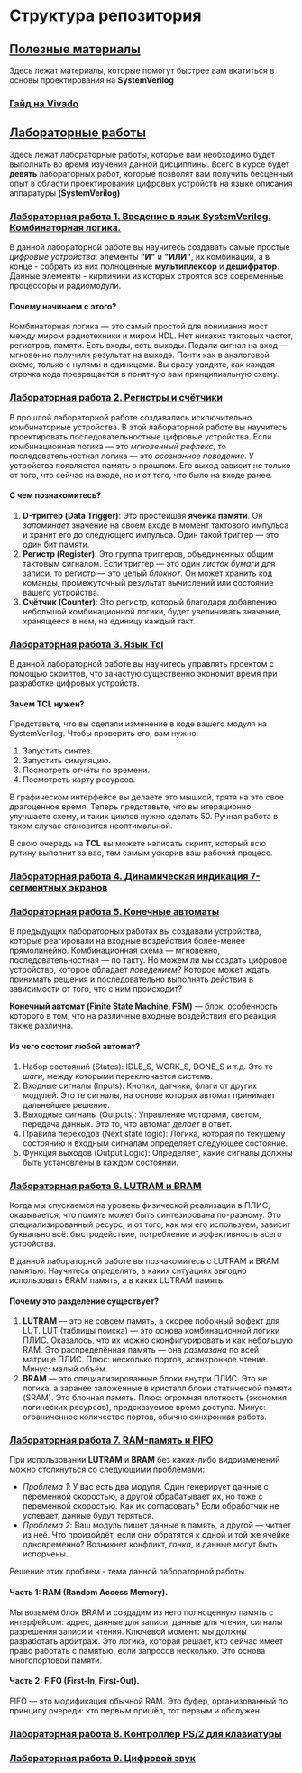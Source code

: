 # Структура репозитория
## [Полезные материалы](https://github.com/DeSauzzz/PCU-SV-upgrade/tree/main/docs)
Здесь лежат материалы, которые помогут быстрее вам вкатиться в основы проектирования на **SystemVerilog**
### [Гайд на Vivado](https://github.com/DeSauzzz/PCU-SV-upgrade/blob/main/docs/vivado_manual.md)
## [Лабораторные работы](https://github.com/Konf/PCU-SV-new/tree/main/Labs)
Здесь лежат лабораторные работы, которые вам необходимо будет выполнить во время изучения данной дисциплины. Всего в курсе будет **девять** лабораторных работ, которые
позволят вам получить бесценный опыт в области проектирования цифровых устройств на языке описания аппаратуры **(SystemVerilog)**
### [Лабораторная работа 1. Введение в язык SystemVerilog. Комбинаторная логика.](https://github.com/Konf/PCU-SV-new/tree/main/Labs/01.%20Comb%20Logic)
В данной лабораторной работе вы научитесь создавать самые простые _цифровые устройства_: элементы **"И"** и **"ИЛИ"**, их комбинации, а в конце - собрать из них полноценные
**мультиплексор** и **дешифратор**. Данные элементы - кирпичики из которых строятся все современные процессоры и радиомодули.
#### Почему начинаем с этого?
Комбинаторная логика — это самый простой для понимания мост между миром радиотехники и миром HDL. Нет никаких тактовых частот, регистров, памяти. Есть входы, есть выходы. 
Подали сигнал на вход — мгновенно получили результат на выходе. Почти как в аналоговой схеме, только с нулями и единицами. 
Вы сразу увидите, как каждая строчка кода превращается в понятную вам принципиальную схему.
### [Лабораторная работа 2. Регистры и счётчики](https://github.com/Konf/PCU-SV-new/tree/main/Labs/02.%20Registers)
В прошлой лабораторной работе создавались исключительно комбинаторные устройства. В этой лабораторной работе вы научитесь проектировать последовательностные цифровые устройства.
Если комбинационная логика — это _мгновенный рефлекс_, то последовательностная логика — это _осознанное поведение_. У устройства появляется память о прошлом. 
Его выход зависит не только от того, что сейчас на входе, но и от того, что было на входе ранее.
#### С чем познакомитесь?
1. **D-триггер (Data Trigger)**: Это простейшая **ячейка памяти**. Он _запоминает_ значение на своем входе в момент тактового импульса и хранит его до следующего импульса. Один такой триггер — это один бит памяти.
2. **Регистр (Register)**: Это группа триггеров, объединенных общим тактовым сигналом. Если триггер — это один _листок бумаги_ для записи, то регистр — это целый _блокнот_. 
   Он может хранить код команды, промежуточный результат вычислений или состояние вашего устройства.
3. **Счётчик (Counter)**: Это регистр, который благодаря добавлению небольшой комбинационной логики, будет увеличивать значение, хранящееся в нем, на единицу каждый такт.
### [Лабораторная работа 3. Язык Tcl](https://github.com/Konf/PCU-SV-new/tree/main/Labs/03.%20tcl)
В данной лабораторной работе вы научитесь управлять проектом с помощью скриптов, что зачастую существенно экономит время при разработке цифровых устройств.
#### Зачем TCL нужен?
Представьте, что вы сделали изменение в коде вашего модуля на SystemVerilog. Чтобы проверить его, вам нужно:
1. Запустить синтез.
2. Запустить симуляцию.
3. Посмотреть отчёты по времени.
4. Посмотреть карту ресурсов.

В графическом интерфейсе вы делаете это мышкой, трятя на это свое драгоценное время. Теперь представьте, что вы итерационно улучшаете схему, и таких циклов нужно сделать 50.
Ручная работа в таком случае становится неоптимальной.

В свою очередь на **TCL** вы можете написать скрипт, который всю рутину выполнит за вас, тем самым ускорив ваш рабочий процесс.
### [Лабораторная работа 4. Динамическая индикация 7-сегментных экранов](https://github.com/Konf/PCU-SV-new/tree/main/Labs/04.%20Dynamic%20HEX)
### [Лабораторная работа 5. Конечные автоматы](https://github.com/Konf/PCU-SV-new/tree/main/Labs/05.%20FSM)
В предыдущих лабораторных работах вы создавали устройства, которые реагировали на входные воздействия более-менее прямолинейно. Комбинационная схема — мгновенно, последовательностная — по такту. 
Но можем ли мы создать цифровое устройство, которое обладает _поведением_? Которое может ждать, принимать решения и последовательно выполнять действия в зависимости от того, что с ним происходит?

**Конечный автомат (Finite State Machine, FSM)** — блок, особенность которого в том, что на различные входные воздействия его реакция также различна.

#### Из чего состоит любой автомат?
1. Набор состояний (States): IDLE_S, WORK_S, DONE_S и т.д. Это те _шаги_, между которыми переключается система.
2. Входные сигналы (Inputs): Кнопки, датчики, флаги от других модулей. Это те сигналы, на основе которых автомат принимает дальнейшее решение.
3. Выходные сигналы (Outputs): Управление моторами, светом, передача данных. Это то, что автомат _делает_ в ответ.
4. Правила переходов (Next state logic): Логика, которая по текущему состоянию и входным сигналам определяет следующее состояние.
5. Функция выходов (Output Logic): Определяет, какие сигналы должны быть установлены в каждом состоянии.

### [Лабораторная работа 6. LUTRAM и BRAM](https://github.com/Konf/PCU-SV-new/tree/main/Labs/06.%20LUTRAM%20BRAM)
Когда мы спускаемся на уровень физической реализации в ПЛИС, оказывается, что _память_ может быть синтезирована по-разному. 
Это специализированный ресурс, и от того, как мы его используем, зависит буквально всё: быстродействие, потребление и эффективность всего устройства.

В данной лабораторной работе вы познакомитесь с LUTRAM и BRAM памятью. Научитесь определять, в каких ситуациях выгодно использовать BRAM память, а в каких LUTRAM память.
#### Почему это разделение существует?
1. **LUTRAM** — это не совсем память, а скорее побочный эффект для LUT. LUT (таблицы поиска) — это основа комбинационной логики ПЛИС. Оказалось, что их можно сконфигурировать и как небольшую RAM. 
Это распределённая память — она _размазана_ по всей матрице ПЛИС. Плюс: несколько портов, асинхронное чтение. Минус: малый объём.
2. **BRAM** — это специализированные блоки внутри ПЛИС. Это не логика, а заранее заложенные в кристалл блоки статической памяти (SRAM). 
Это блочная память. Плюс: огромная плотность (экономия логических ресурсов), предсказуемое время доступа. Минус: ограниченное количество портов, обычно синхронная работа.
### [Лабораторная работа 7. RAM-память и FIFO](https://github.com/Konf/PCU-SV-new/tree/main/Labs/07.%20FIFO)
При использовании **LUTRAM** и **BRAM** без каких-либо видоизменений можно столкнуться со следующими проблемами:

* _Проблема 1_: У вас есть два модуля. Один генерирует данные с переменной скоростью, а другой обрабатывает их, но тоже с переменной скоростью. 
Как их согласовать? Если обработчик не успевает, данные будут теряться.
* _Проблема 2_: Ваш модуль пишет данные в память, а другой — читает из неё. Что произойдёт, если они обратятся к одной и той же ячейке одновременно? Возникнет конфликт, _гонка_, и данные могут быть испорчены.

Решение этих проблем - тема данной лабораторной работы.

#### Часть 1: RAM (Random Access Memory).
Мы возьмём блок BRAM и создадим из него полноценную память с интерфейсом: адрес, данные для записи, данные для чтения, сигналы разрешения записи и чтения.
Ключевой момент: мы должны разработать арбитраж. Это логика, которая решает, кто сейчас имеет право работать с памятью, если запросов несколько. Это основа многопортовой памяти.
#### Часть 2: FIFO (First-In, First-Out).
FIFO — это модификация обычной RAM. Это буфер, организованный по принципу очереди: кто первым пришёл, тот первым и обслужен.
### [Лабораторная работа 8. Контроллер PS/2 для клавиатуры](https://github.com/Konf/PCU-SV-new/tree/main/Labs/08.%20PS2)
### [Лабораторная работа 9. Цифровой звук](https://github.com/Konf/PCU-SV-new/tree/main/Labs/09.%20Audio)
